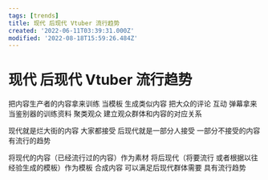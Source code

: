 ```yaml
---
tags: [trends]
title: 现代 后现代 Vtuber 流行趋势
created: '2022-06-11T03:39:31.000Z'
modified: '2022-08-18T15:59:26.484Z'
---
```


# 现代 后现代 Vtuber 流行趋势

把内容生产者的内容拿来训练 当模板 生成类似内容
把大众的评论 互动 弹幕拿来当鉴别器的训练资料 聚类观众 建立观众群体和内容的对应关系

现代就是烂大街的内容 大家都接受
后现代就是一部分人接受 一部分不接受的内容 有流行的趋势

将现代的内容（已经流行过的内容）作为素材 将后现代（将要流行 或者根据以往经验生成的模板）作为模板 合成内容 可以满足后现代群体需要 具有流行趋势
